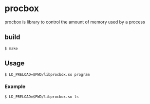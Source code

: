 # procbox
procbox is library to control the amount of memory used by a process

## build
```
$ make
```

## Usage
```
$ LD_PRELOAD=$PWD/libprocbox.so program
```

### Example
```
$ LD_PRELOAD=$PWD/libprocbox.so ls
```
 
